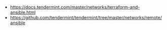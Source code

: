 - https://docs.tendermint.com/master/networks/terraform-and-ansible.html
- https://github.com/tendermint/tendermint/tree/master/networks/remote/ansible
